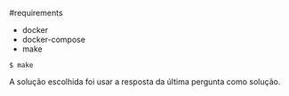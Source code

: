 #requirements

- docker
- docker-compose
- make

```$ make```

A solução escolhida foi usar a resposta da última pergunta como solução.